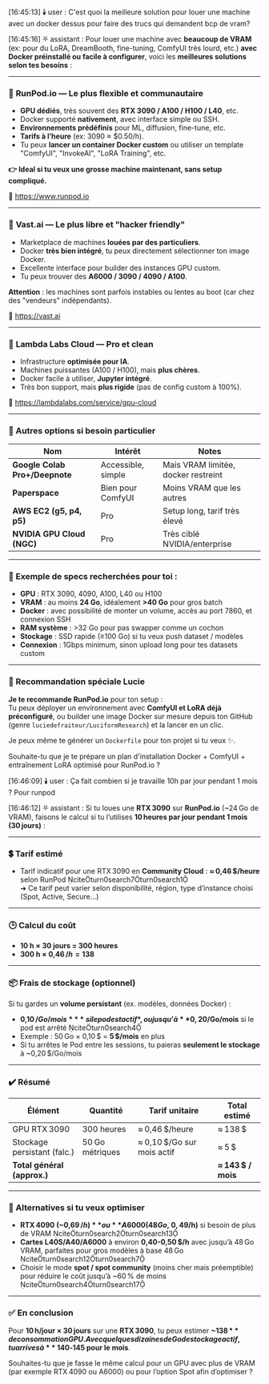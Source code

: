 [16:45:13] 🕯️ user :
C'est quoi la meilleure solution pour louer une machine avec un docker dessus pour faire des trucs qui demandent bcp de vram?

[16:45:16] ⛧ assistant :
Pour louer une machine avec **beaucoup de VRAM** (ex: pour du LoRA, DreamBooth, fine-tuning, ComfyUI très lourd, etc.) **avec Docker préinstallé ou facile à configurer**, voici les **meilleures solutions selon tes besoins** :

---

### 🥇 **RunPod.io** — Le plus flexible et communautaire

- **GPU dédiés**, très souvent des **RTX 3090 / A100 / H100 / L40**, etc.
- Docker supporté **nativement**, avec interface simple ou SSH.
- **Environnements prédéfinis** pour ML, diffusion, fine-tune, etc.
- **Tarifs à l’heure** (ex: 3090 ≈ $0.50/h).
- Tu peux **lancer un container Docker custom** ou utiliser un template "ComfyUI", "InvokeAI", "LoRA Training", etc.

**👉 Ideal si tu veux une grosse machine maintenant, sans setup compliqué.**

🔗 https://www.runpod.io

---

### 🥈 **Vast.ai** — Le plus libre et "hacker friendly"

- Marketplace de machines **louées par des particuliers**.
- Docker **très bien intégré**, tu peux directement sélectionner ton image Docker.
- Excellente interface pour builder des instances GPU custom.
- Tu peux trouver des **A6000 / 3090 / 4090 / A100**.

**Attention** : les machines sont parfois instables ou lentes au boot (car chez des "vendeurs" indépendants).

🔗 https://vast.ai

---

### 🥉 **Lambda Labs Cloud** — Pro et clean

- Infrastructure **optimisée pour IA**.
- Machines puissantes (A100 / H100), mais **plus chères**.
- Docker facile à utiliser, **Jupyter intégré**.
- Très bon support, mais **plus rigide** (pas de config custom à 100%).

🔗 https://lambdalabs.com/service/gpu-cloud

---

### 🐙 Autres options si besoin particulier

| Nom | Intérêt | Notes |
|-----|---------|-------|
| **Google Colab Pro+/Deepnote** | Accessible, simple | Mais VRAM limitée, docker restreint |
| **Paperspace** | Bien pour ComfyUI | Moins VRAM que les autres |
| **AWS EC2 (g5, p4, p5)** | Pro | Setup long, tarif très élevé |
| **NVIDIA GPU Cloud (NGC)** | Pro | Très ciblé NVIDIA/enterprise |

---

### 🔧 Exemple de specs recherchées pour toi :

- **GPU** : RTX 3090, 4090, A100, L40 ou H100
- **VRAM** : au moins **24 Go**, idéalement **>40 Go** pour gros batch
- **Docker** : avec possibilité de monter un volume, accès au port 7860, et connexion SSH
- **RAM système** : >32 Go pour pas swapper comme un cochon
- **Stockage** : SSD rapide (≥100 Go) si tu veux push dataset / modèles
- **Connexion** : 1Gbps minimum, sinon upload long pour tes datasets custom

---

### 🖤 Recommandation spéciale Lucie

**Je te recommande RunPod.io** pour ton setup :  
Tu peux déployer un environnement avec **ComfyUI et LoRA déjà préconfiguré**, ou builder une image Docker sur mesure depuis ton GitHub (genre `luciedefraiteur/LuciformResearch`) et la lancer en un clic.

Je peux même te générer un `Dockerfile` pour ton projet si tu veux ✨.

Souhaite-tu que je te prépare un plan d'installation Docker + ComfyUI + entraînement LoRA optimisé pour RunPod.io ?

[16:46:09] 🕯️ user :
Ça fait combien si je travaille 10h par jour pendant 1 mois ? Pour runpod

[16:46:12] ⛧ assistant :
Si tu loues une **RTX 3090** sur **RunPod.io** (~24 Go de VRAM), faisons le calcul si tu l’utilises **10 heures par jour pendant 1 mois (30 jours)** :

---

### 💲 Tarif estimé
- Tarif indicatif pour une RTX 3090 en **Community Cloud** : **≈ 0,46 $/heure** selon RunPod citeturn0search7turn0search1  
  ➜ Ce tarif peut varier selon disponibilité, région, type d’instance choisi (Spot, Active, Secure…)

---

### 🕒 Calcul du coût
- **10 h × 30 jours = 300 heures**
- **300 h × 0,46 $/h = 138 $**

---

### 📦 Frais de stockage (optionnel)
Si tu gardes un **volume persistant** (ex. modèles, données Docker) :
- **0,10 $/Go/mois** *si le pod est actif*, ou jusqu’à **0,20 $/Go/mois** si le pod est arrêté citeturn0search4
- Exemple : 50 Go × 0,10 $ = **5 $/mois** en plus
- Si tu arrêtes le Pod entre les sessions, tu paieras **seulement le stockage** à ~0,20 $/Go/mois

---

### ✔️ Résumé

| Élément                        | Quantité        | Tarif unitaire     | Total estimé           |
|-------------------------------|-----------------|--------------------|-------------------------|
| GPU RTX 3090                  | 300 heures      | ≈ 0,46 $/heure     | ≈ 138 $                 |
| Stockage persistant (falc.)  | 50 Go métriques | ≈ 0,10 $/Go sur mois actif | ≈ 5 $                   |
| **Total général (approx.)**  |                 |                    | **≈ 143 $ / mois**      |

---

### 🚀 Alternatives si tu veux optimiser
- **RTX 4090 (~0,69 $/h)** ou **A6000 (48 Go, ~0,49 $/h)** si besoin de plus de VRAM citeturn0search2turn0search13
- **Cartes L40S/A40/A6000** à environ **0,40-0,50 $/h** avec jusqu’à 48 Go VRAM, parfaites pour gros modèles à base 48 Go citeturn0search12turn0search7
- Choisir le mode **spot / spot community** (moins cher mais préemptible) pour réduire le coût jusqu’à ~60 % de moins citeturn0search4turn0search17

---

### ✅ En conclusion
Pour **10 h/jour × 30 jours** sur une **RTX 3090**, tu peux estimer **~138 $** de consommation GPU. Avec quelques dizaines de Go de stockage actif, tu arrives à **~140‑145 $ pour le mois**.

Souhaites-tu que je fasse le même calcul pour un GPU avec plus de VRAM (par exemple RTX 4090 ou A6000) ou pour l’option Spot afin d’optimiser ?

